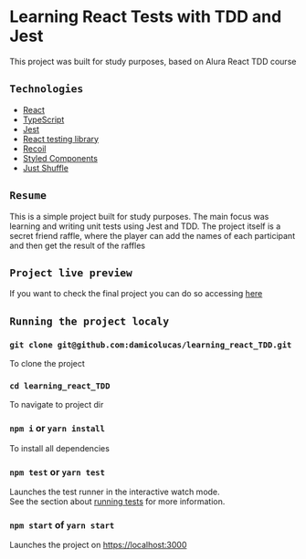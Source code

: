 # Learning React Tests with TDD and Jest

This project was built for study purposes, based on Alura React TDD course 

## `Technologies`

- [React](https://pt-br.reactjs.org) 
- [TypeScript](https://www.typescriptlang.org/)
- [Jest](https://jestjs.io/)
- [React testing library](https://testing-library.com)
- [Recoil](https://recoiljs.org)
- [Styled Components](https://styled-components.com/)
- [Just Shuffle](https://www.npmjs.com/package/just-shuffle)

## `Resume`

This is a simple project built for study purposes. The main focus was learning and writing unit tests using Jest and TDD.
The project itself is a secret friend raffle, where the player can add the names of each participant and then get the result of the raffles

## `Project live preview`

If you want to check the final project you can do so accessing [here](https://learning-react-tdd.vercel.app/) 

## `Running the project localy`

### `git clone git@github.com:damicolucas/learning_react_TDD.git`
To clone the project

### `cd learning_react_TDD`
To navigate to project dir

### `npm i` or `yarn install`
To install all dependencies

### `npm test` or `yarn test`
Launches the test runner in the interactive watch mode.\
See the section about [running tests](https://facebook.github.io/create-react-app/docs/running-tests) for more information.

### `npm start` of `yarn start`
Launches the project on [https://localhost:3000](https://localhost:3000)
